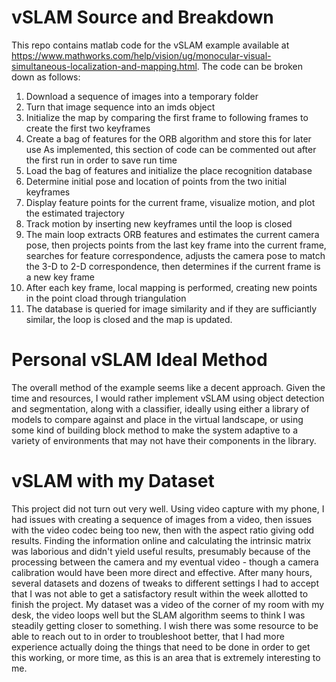 # vSLAM Source and Breakdown
This repo contains matlab code for the vSLAM example available at https://www.mathworks.com/help/vision/ug/monocular-visual-simultaneous-localization-and-mapping.html.
The code can be broken down as follows:
1. Download a sequence of images into a temporary folder
2. Turn that image sequence into an imds object
3. Initialize the map by comparing the first frame to following frames to create the first two keyframes
4. Create a bag of features for the ORB algorithm and store this for later use
     As implemented, this section of code can be commented out after the first run in order to save run time
5. Load the bag of features and initialize the place recognition database
6. Determine initial pose and location of points from the two initial keyframes
7. Display feature points for the current frame, visualize motion, and plot the estimated trajectory
8. Track motion by inserting new keyframes until the loop is closed
9. The main loop extracts ORB features and estimates the current camera pose, then projects points from the last key frame into the current frame, searches for feature correspondence, adjusts the camera pose to match the 3-D to 2-D correspondence, then determines if the current frame is a new key frame
10. After each key frame, local mapping is performed, creating new points in the point cload through triangulation
11. The database is queried for image similarity and if they are sufficiantly similar, the loop is closed and the map is updated.

# Personal vSLAM Ideal Method
The overall method of the example seems like a decent approach. Given the time and resources, I would rather implement vSLAM using object detection and segmentation, along with a classifier, ideally using either a library of models to compare against and place in the virtual landscape, or using some kind of building block method to make the system adaptive to a variety of environments that may not have their components in the library.

# vSLAM with my Dataset
This project did not turn out very well. Using video capture with my phone, I had issues with creating a sequence of images from a video, then issues with the video codec being too new, then with the aspect ratio giving odd results. Finding the information online and calculating the intrinsic matrix was laborious and didn't yield useful results, presumably because of the processing between the camera and my eventual video - though a camera calibration would have been more direct and effective. After many hours, several datasets and dozens of tweaks to different settings I had to accept that I was not able to get a satisfactory result within the week allotted to finish the project. My dataset was a video of the corner of my room with my desk, the video loops well but the SLAM algorithm seems to think I was steadily getting closer to something. I wish there was some resource to be able to reach out to in order to troubleshoot better, that I had more experience actually doing the things that need to be done in order to get this working, or more time, as this is an area that is extremely interesting to me.
